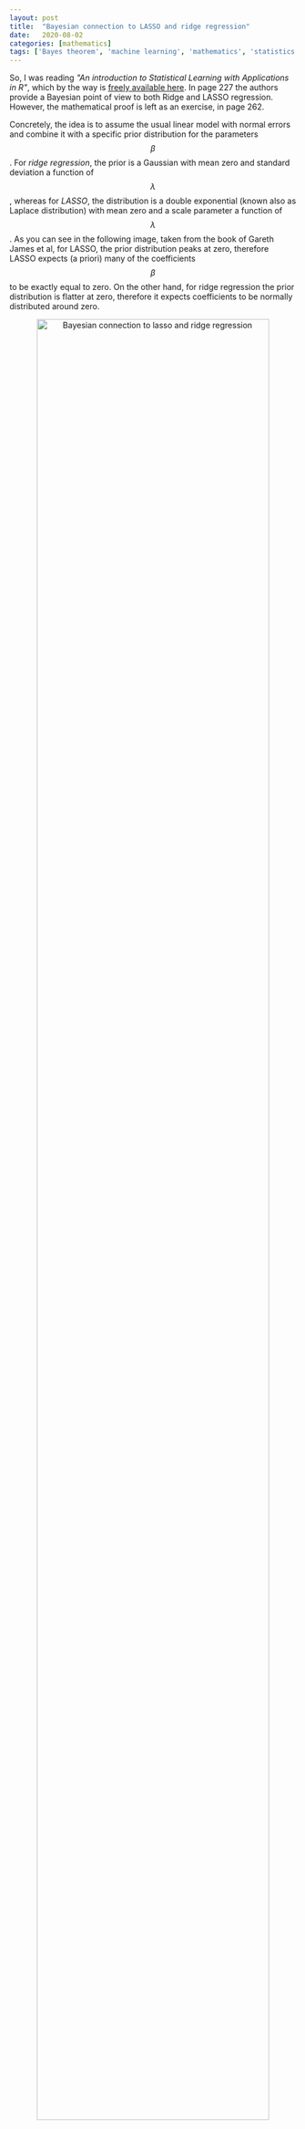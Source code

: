 ```yaml
---
layout: post
title:  "Bayesian connection to LASSO and ridge regression"
date:   2020-08-02
categories: [mathematics]
tags: ['Bayes theorem', 'machine learning', 'mathematics', 'statistics']
---
```


So, I was reading *"An introduction to Statistical Learning with Applications in R"*, which by the way is [freely available here](http://faculty.marshall.usc.edu/gareth-james/ISL/). In page 227 the authors provide a Bayesian point of view to both Ridge and LASSO regression. However, the mathematical proof is left as an exercise, in page 262.

Concretely, the idea is to assume the usual linear model with normal errors and combine it with a specific prior distribution for the parameters $$\beta$$. For *ridge regression*, the prior is a Gaussian with mean zero and standard deviation a function of $$\lambda$$, whereas for *LASSO*, the distribution is a double exponential (known also as Laplace distribution) with mean zero and a scale parameter a function of $$\lambda$$. As you can see in the following image, taken from the book of Gareth James et al, for LASSO, the prior distribution peaks at zero, therefore LASSO expects (a priori) many of the coefficients $$\beta$$ to be exactly equal to zero. On the other hand, for ridge regression the prior distribution is flatter at zero, therefore it expects coefficients to be normally distributed around zero.

<p align="center">
 <img style="width: 90%; height: 90%" src="{{ site.url }}/images/bayesian_lasso_ridge.png" alt="Bayesian connection to lasso and ridge regression">
</p>

We shall solve the exercise and establish the connection between Bayesian point of view and the two regularization techniques.

**(a) Suppose that $$y_i = \beta_0 + \sum_{j=1}^{p}\beta_j x_{ij} + \epsilon_i$$, where $$\epsilon_i \sim \mathcal{N}(0, \sigma^2)$$. Write out the likelihood
for the data.**

The likelihood for the data is:

$$
\mathcal{L}(Y|X,\beta) = \prod_{i=1}^{n} \frac{1}{\sqrt{2\pi}\sigma}\exp\left(-\frac{\epsilon_i^2}{2\sigma^2}\right) =
\left(\frac{1}{\sqrt{2\pi}\sigma}\right)^n \exp\left(-\frac{1}{2\sigma^2}\sum_{i=1}^n\epsilon_i^2\right)
$$

**(b) Assume the following prior for $$\beta: \beta_1, \beta_2, \ldots, \beta_p$$ are i.i.d. according to a double-exponential distribution with mean 0 and common scale parameter according to a double-exponential distribution with mean 0 and common scale parameter $$\beta$$: i.e.,
$$p(\beta) = (1/2b)\exp(-|\beta|/b)$$. Write out the posterior for $$\beta$$ in this setting.**

Multiplying the prior distribution with the likelihood we get the *posterior distribution*, up to a proporionality constant:

$$
p(\beta|X,Y) \propto \mathcal{L}(Y|X,\beta) p(\beta|X) =
\mathcal{L}(Y|X,\beta) p(\beta)
$$

Substituting we get:

$$
\mathcal{L}(Y|X,\beta) p(\beta) =
\left(\frac{1}{\sqrt{2\pi}\sigma}\right)^n \exp\left(-\frac{1}{2\sigma^2}\sum_{i=1}^n\epsilon_i^2\right) \left[\frac{1}{2b}\exp\left(-\frac{|\beta|}{b} \right)\right]
$$

**(c) Argue that the LASSO estimate is the *mode* for $$\beta$$ under the posterior distribution.**

In statistics, the *mode* of a set of numbers is the number that appears most often. In a normal distribution mean, median and mode coincide. However, in skewed distributions they are different. Anyway, to show that LASSO estimate is the *mode* for $$\beta$$ under the posterior distribution, we need to show that the most likely value for $$\beta$$ is given by the LASSO solution. Here is how we do that. First, we rearrange the expression a bit:

$$
\begin{align*}
\mathcal{L}(Y|X,\beta) p(\beta) &= \left(\frac{1}{\sqrt{2\pi}\sigma}\right)^n \exp\left(-\frac{1}{2\sigma^2}\sum_{i=1}^n\epsilon_i^2\right) \left[\frac{1}{2b}\exp\left(-\frac{|\beta|}{b} \right)\right]\\
&=\left(\frac{1}{\sqrt{2\pi}\sigma}\right)^n \left(\frac{1}{2b}\right)\exp\left(-\frac{1}{2\sigma^2}\sum_{i=1}^n\epsilon_i^2 - \frac{|\beta|}{b}\right) 
\end{align*}
$$

Then we take the logarithm of the product, to simplify the expression:

$$
\ln\left[\left(\frac{1}{\sqrt{2\pi}\sigma}\right)^n \left(\frac{1}{2b}\right)\right] -\left(\frac{1}{2\sigma^2}\sum_{i=1}^n\epsilon_i^2 + \frac{|\beta|}{b}\right) 
$$

Therefore, our goal can be formulated as this:

$$
\arg \max_\beta \left\{
\ln\left[\left(\frac{1}{\sqrt{2\pi}\sigma}\right)^n \left(\frac{1}{2b}\right)\right] -\left(\frac{1}{2\sigma^2}\sum_{i=1}^n\epsilon_i^2 + \frac{|\beta|}{b}\right) \right\}
$$

But notice that:

$$
\underbrace{\left\{
\ln\left[\left(\frac{1}{\sqrt{2\pi}\sigma}\right)^n \left(\frac{1}{2b}\right)\right] -
\underbrace{\left(\frac{1}{2\sigma^2}\sum_{i=1}^n\epsilon_i^2 + \frac{|\beta|}{b}\right)}_{\text{Minimize this}} \right\}}_\text{In order to maximize this}
$$

Therefore:

$$
\begin{align*}
&\arg \min_\beta \left(\frac{1}{2\sigma^2}\sum_{i=1}^n\epsilon_i^2 + \frac{|\beta|}{b}\right) =
\arg \min_\beta \left(\frac{1}{2\sigma^2}\sum_{i=1}^n\epsilon_i^2 + \frac{1}{b}\sum_{j=1}^{p}|\beta_j|\right) =\\
&\arg \min_\beta \frac{1}{2\sigma^2}\left(\sum_{i=1}^n\epsilon_i^2 + \frac{2\sigma^2}{b}\sum_{j=1}^{p}|\beta_j|\right) =
\arg \min_\beta \left(\sum_{i=1}^n\epsilon_i^2 + \lambda\sum_{j=1}^{p}|\beta_j|\right) =\\
&\arg \min_\beta \left(\text{RSS} + \lambda\sum_{j=1}^{p}|\beta_j| \right)
\end{align*}
$$

But that is precisely the optimization problem of LASSO, with $$\lambda = \frac{2\sigma^2}{b}$$. Recall how in least squares we choose $$\beta_j$$ such that we minimize RSS. And then by adding the penalty factor $$\sum_{j=1}^p | \beta_j |$$ we gοt LASSO regression. Therefore, by solving the LASSO optimization problem, we get such values for $$\beta$$ that maximize the posterior distribution.
